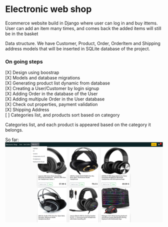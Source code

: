# Electronic web shop

Ecommerce website build in Django where user can log in and buy ittems.
User can add an item many times, and comes back the added items will still be in the basket




Data structure.
We have Customer, Product, Order, OrderItem and Shipping address models that will be inserted in SQLite database of the project.



<h3> On going steps </h3>
[X]  Design using boostrap <br>
[X]  Models and database migrations <br>
[X]  Generating product list dynamic from database <br>
[X]  Creating a User/Customer by login signup <br>
[X]  Adding Order in the database of the User <br> 
[X]  Adding multipule Order in the User database <br>
[X]  Check out properties, payment validation <br>
[X]  Shipping Address <br>
[ ]  Categories list, and products sort based on category <br>



Categories list, and each product is appeared based on the category it belongs.

So far:
<img src="screenshot.png" alt="">
